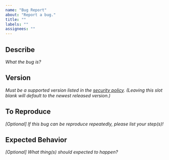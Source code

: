 ```yaml
---
name: "Bug Report"
about: "Report a bug."
title: ""
labels: ""
assignees: ""
---
```

## Describe

*What the bug is?*



## Version

*Must be a supported version listed in the [security policy](https://github.com/hugoalh/NodeJS.AdvancedDetermine/security/policy). (Leaving this slot blank will default to the newest released version.)*



## To Reproduce

*\[Optional\] If this bug can be reproduce repeatedly, please list your step(s)!*



## Expected Behavior

*\[Optional\] What thing(s) should expected to happen?*


